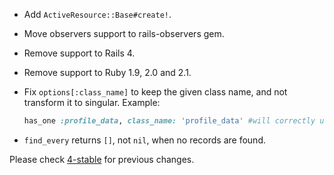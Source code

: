 *   Add `ActiveResource::Base#create!`.

*   Move observers support to rails-observers gem.

*   Remove support to Rails 4.

*   Remove support to Ruby 1.9, 2.0 and 2.1.

*   Fix `options[:class_name]` to keep the given class name, and not transform it to singular.
    Example:

    ```ruby
    has_one :profile_data, class_name: 'profile_data' #will correctly use ProfileData, and not ProfileDatum
    ```

*   `find_every` returns `[]`, not `nil`, when no records are found.

Please check [4-stable](https://github.com/rails/activeresource/blob/4-stable/CHANGELOG.md) for previous changes.
